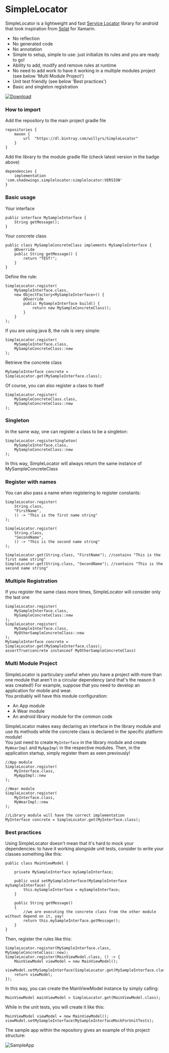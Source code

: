 # SimpleLocator
SimpleLocator is a lightweight and fast [Service Locator](https://en.wikipedia.org/wiki/Service_locator_pattern) library for android that took inspiration from [Splat](https://github.com/reactiveui/splat) for Xamarin.<br>
- No reflection
- No generated code
- No annotation
- Simple to setup, simple to use: just initialize its rules and you are ready to go!
- Ability to add, modify and remove rules at runtime
- No need to add work to have it working in a multiple modules project (see below 'Multi Module Project')
- Unit test friendly (see below 'Best practices')
- Basic and singleton registration

[ ![Download](https://api.bintray.com/packages/willyrs/SimpleLocator/com.shadowings.simplelocator/images/download.svg) ](https://bintray.com/willyrs/SimpleLocator/com.shadowings.simplelocator/_latestVersion)

### How to import
Add the repository to the main project gradle file
```
repositories {
    maven {
        url  "https://dl.bintray.com/willyrs/SimpleLocator" 
    }
}
```
Add the library to the module gradle file (check latest version in the badge above)
```
dependencies {
    implementation 'com.shadowings.simplelocator:simplelocator:VERSION'
}
```

### Basic usage
Your interface
```
public interface MySampleInterface {
    String getMessage();
}
```
Your concrete class
```
public class MySampleConcreteClass implements MySampleInterface {
    @Override
    public String getMessage() {
        return "TEST!";
    }
}
```
Define the rule:
```
SimpleLocator.register(
    MySampleInterface.class,
    new ObjectFactory<MySampleInterface>() {
        @Override
        public MySampleInterface build() {
            return new MySampleConcreteClass();
        }
    }
);
```
If you are using java 8, the rule is very simple:
```
SimpleLocator.register(
    MySampleInterface.class,
    MySampleConcreteClass::new
);
```
Retrieve the concrete class
```
MySampleInterface concrete = SimpleLocator.get(MySampleInterface.class);
```
Of course, you can also register a class to itself
```
SimpleLocator.register(
    MySampleConcreteClass.class,
    MySampleConcreteClass::new
);
```
### Singleton
In the same way, one can register a class to be a singleton:
```
SimpleLocator.registerSingleton(
    MySampleInterface.class,
    MySampleConcreteClass::new
);
```
In this way, SimpleLocator will always return the same instance of MySampleConcreteClass

### Register with names
You can also pass a name when registering to register constants:
```
SimpleLocator.register(
    String.class, 
    "FirstName", 
    () -> "This is the first name string"
);

SimpleLocator.register(
    String.class, 
    "SecondName", 
    () -> "This is the second name string"
);

SimpleLocator.get(String.class, "FirstName"); //contains "This is the first name string"
SimpleLocator.get(String.class, "SecondName"); //contains "This is the second name string"
```

### Multiple Registration
If you register the same class more times, SimpleLocator will consider only the last one
```
SimpleLocator.register(
    MySampleInterface.class,
    MySampleConcreteClass::new
);
SimpleLocator.register(
    MySampleInterface.class,
    MyOtherSampleConcreteClass::new
);
MySampleInterface concrete = SimpleLocator.get(MySampleInterface.class);
assertTrue(concrete instanceof MyOtherSampleConcreteClass)
```
### Multi Module Project
SimpleLocator is particulary useful when you have a project with more than one module that aren't in a circular dependency (and that's the reason it was created!)
For example, suppose that you need to develop an application for mobile and wear. <br>You probably will have this module configuration:
- An App module
- A Wear module
- An android library module for the common code

SimpleLocator makes easy declaring an interface in the library module and use its methods while the concrete class is declared in the specific platform module!<br>
You just need to create `MyInterface` in the library module and create `MyWearImpl` and `MyAppImpl` in the respective modules. Then, in the application startup, simply register them as seen previously!<br>
```
//App module
SimpleLocator.register(
    MyInterface.class,
    MyAppImpl::new
);

//Wear module
SimpleLocator.register(
    MyInterface.class,
    MyWearImpl::new
);

//Library module will have the correct implementation
MyInterface concrete = SimpleLocator.get(MyInterface.class);
```
### Best practices
Using SimpleLocator doesn't mean that it's hard to mock your dependencies: to have it working alongside unit tests, consider to write your classes something like this:
```
public class MainViewModel {

    private MySampleInterface mySampleInterface;

    public void setMySampleInterface(MySampleInterface mySampleInterface) {
        this.mySampleInterface = mySampleInterface;
    }

    public String getMessage()
    {
        //we are executing the concrete class from the other module without depend on it, yay!
        return this.mySampleInterface.getMessage();
    }
}
```
Then, register the rules like this:
```
SimpleLocator.register(MySampleInterface.class, MySampleConcreteClass::new);
SimpleLocator.register(MainViewModel.class, () -> {
    MainViewModel viewModel = new MainViewModel();
    viewModel.setMySampleInterface(SimpleLocator.get(MySampleInterface.class));
    return viewModel;
});
```
In this way, you can create the MainViewModel instance by simply calling:
```
MainViewModel mainViewModel = SimpleLocator.get(MainViewModel.class);
```
While in the unit tests, you will create it like this:
```
MainViewModel viewModel = new MainViewModel();
viewModel.setMySampleInterface(MySampleInterfaceMockForUnitTests);
```
The sample app within the repository gives an example of this project structure:

![SampleApp](https://scontent-mxp1-1.xx.fbcdn.net/v/t1.0-9/42394639_10217915313382636_4814971922968215552_n.jpg?_nc_cat=103&oh=8026cef86509d9ef7a7ef347247bd814&oe=5C284B0D)
